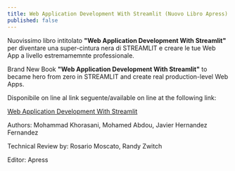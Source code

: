 ```yaml
---
title: Web Application Development With Streamlit (Nuovo Libro Apress)
published: false
---
```

Nuovissimo libro intitolato **"Web Application Development With Streamlit"** per diventare una super-cintura nera di STREAMLIT e creare le tue Web App a livello estremamemnte professionale.

Brand New Book **"Web Application Development With Streamlit"** to became hero from zero in STREAMLIT and create real production-level Web Apps.

Disponibile on line al link seguente/available on line at the following link:

[Web Application Development With Streamlit](https://www.amazon.it/Web-Application-Development-Streamlit-Applications/dp/1484281101/ref=sr_1_6?__mk_it_IT=%C3%85M%C3%85%C5%BD%C3%95%C3%91&crid=10DYZOW8X0NG9&keywords=streamlit&qid=1663835991&sprefix=streamlit%2Caps%2C101&sr=8-6 "Web Application Development With Streamlit")

Authors:  Mohammad Khorasani, Mohamed Abdou, Javier Hernandez Fernandez

Technical Review by: Rosario Moscato, Randy Zwitch

Editor: Apress
